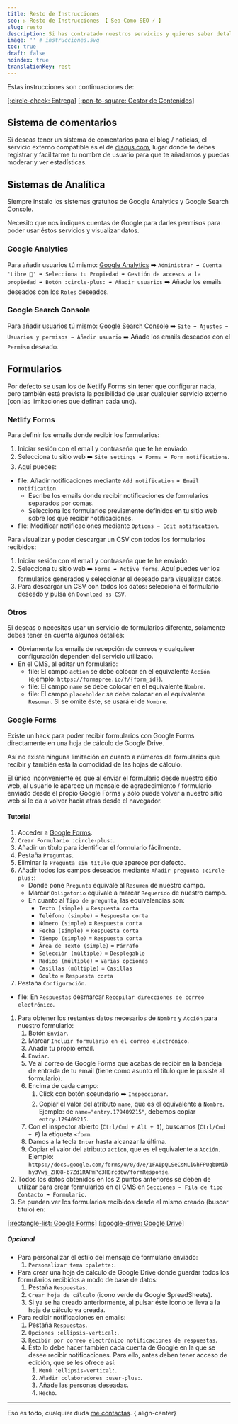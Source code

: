 ```yaml
---
title: Resto de Instrucciones
seo: ▷ Resto de Instrucciones 【 Sea Como SEO ⚡️ 】
slug: resto
description: Si has contratado nuestros servicios y quieres saber detalles más profundos, te interesa ésta página 😉
image: '' # instrucciones.svg
toc: true
draft: false
noindex: true
translationKey: rest
---
```


Estas instrucciones son continuaciones de:

[[:circle-check: Entrega]](/entrega/)
[[:pen-to-square: Gestor de Contenidos]](/cms/)


## Sistema de comentarios

Si deseas tener un sistema de comentarios para el blog / noticias, el servicio externo compatible es el de [disqus.com](https://disqus.com/), lugar donde te debes registrar y facilitarme tu nombre de usuario para que te añadamos y puedas moderar y ver estadísticas.


## Sistemas de Analítica

Siempre instalo los sistemas gratuitos de Google Analytics y Google Search Console.

Necesito que nos indiques cuentas de Google para darles permisos para poder usar éstos servicios y visualizar datos.


### Google Analytics

Para añadir usuarios tú mismo: [Google Analytics](https://analytics.google.com/) ➡️ `Administrar ➡️ Cuenta 'Libre 🗽' ➡️ Selecciona tu Propiedad ➡️ Gestión de accesos a la propiedad ➡️ Botón :circle-plus: ➡️ Añadir usuarios` ➡️ Añade los emails deseados con los `Roles` deseados.


### Google Search Console

Para añadir usuarios tú mismo: [Google Search Console](https://search.google.com/search-console) ➡️ `Site ➡️ Ajustes ➡️ Usuarios y permisos ➡️ Añadir usuario` ➡️ Añade los emails deseados con el `Permiso` deseado.


## Formularios

Por defecto se usan los de Netlify Forms sin tener que configurar nada, pero también está prevista la posibilidad de usar cualquier servicio externo (con las limitaciones que definan cada uno).


### Netlify Forms

Para definir los emails donde recibir los formularios:

1. Iniciar sesión con el email y contraseña que te he enviado.
2. Selecciona tu sitio web ➡️ `Site settings ➡️ Forms ➡️ Form notifications`.
3. Aquí puedes:
  - file: Añadir notificaciones mediante `Add notification ➡️ Email notification`.
    - Escribe los emails donde recibir notificaciones de formularios separados por comas.
    - Selecciona los formularios previamente definidos en tu sitio web sobre los que recibir notificaciones.
  - file: Modificar notificaciones mediante `Options ➡️ Edit notification`.

Para visualizar y poder descargar un CSV con todos los formularios recibidos:

1. Iniciar sesión con el email y contraseña que te he enviado.
2. Selecciona tu sitio web ➡️ `Forms ➡️ Active forms`. Aquí puedes ver los formularios generados y seleccionar el deseado para visualizar datos.
3. Para descargar un CSV con todos los datos: selecciona el formulario deseado y pulsa en `Download as CSV`.


### Otros

Si deseas o necesitas usar un servicio de formularios diferente, solamente debes tener en cuenta algunos detalles:

- Obviamente los emails de recepción de correos y cualquieer configuración dependen del servicio utilizado.
- En el CMS, al editar un formulario:
  - file: El campo `action` se debe colocar en el equivalente `Acción` (ejemplo: `https://formspree.io/f/{form_id}`).
  - file: El campo `name` se debe colocar en el equivalente `Nombre`.
  - file: El campo `placeholder` se debe colocar en el equivalente `Resumen`. Si se omite éste, se usará el de `Nombre`.


### Google Forms

Existe un hack para poder recibir formularios con Google Forms directamente en una hoja de cálculo de Google Drive.

Así no existe ninguna limitación en cuanto a números de formularios que recibir y también está la comodidad de las hojas de cálculo.

El único inconveniente es que al enviar el formulario desde nuestro sitio web, al usuario le aparece un mensaje de agradecimiento / formulario enviado desde el propio Google Forms y sólo puede volver a nuestro sitio web si le da a volver hacia atrás desde el navegador.

#### Tutorial

1. Acceder a [Google Forms](https://docs.google.com/forms/).
1. `Crear Formulario :circle-plus:`.
1. Añadir un título para identificar el formulario fácilmente.
1. Pestaña `Preguntas`.
1. Eliminar la `Pregunta sin título` que aparece por defecto.
1. Añadir todos los campos deseados mediante `Añadir pregunta :circle-plus:`:
    - Donde pone `Pregunta` equivale al `Resumen` de nuestro campo.
    - Marcar `Obligatorio` equivale a marcar `Requerido` de nuestro campo.
    - En cuanto al `Tipo de pregunta`, las equivalencias son:
      - `Texto (simple)` = `Respuesta corta`
      - `Teléfono (simple)` = `Respuesta corta`
      - `Número (simple)` = `Respuesta corta`
      - `Fecha (simple)` = `Respuesta corta`
      - `Tiempo (simple)` = `Respuesta corta`
      - `Área de Texto (simple)` = `Párrafo`
      - `Selección (múltiple)` = `Desplegable`
      - `Radios (múltiple)` = `Varias opciones`
      - `Casillas (múltiple)` = `Casillas`
      - `Oculto` = `Respuesta corta`
1. Pestaña `Configuración`.
  - file: En `Respuestas` desmarcar `Recopilar direcciones de correo electrónico`.
1. Para obtener los restantes datos necesarios de `Nombre` y `Acción` para nuestro formulario:
    1. Botón `Enviar`.
    1. Marcar `Incluir formulario en el correo electrónico`.
    1. Añadir tu propio email.
    1. `Enviar`.
    1. Ve al correo de Google Forms que acabas de recibir en la bandeja de entrada de tu email (tiene como asunto el título que le pusiste al formulario).
    1. Encima de cada campo:
        1. Click con botón sceundario ➡️ `Inspeccionar`.
        1. Copiar el valor del atributo `name`, que es el equivalente a `Nombre`. Ejemplo: de `name="entry.179409215"`, debemos copiar `entry.179409215`.
    1. Con el inspector abierto (`Ctrl/Cmd + Alt + I`), buscamos (`Ctrl/Cmd + F`) la etiqueta `<form`.
    1. Damos a la tecla `Enter` hasta alcanzar la última.
    1. Copiar el valor del atributo `action`, que es el equivalente a `Acción`. Ejemplo: `https://docs.google.com/forms/u/0/d/e/1FAIpQLSeCsNLiGhFPUqbDMibhy3Vwj_ZH08-b7Zd1RAPmPc3H8rcd6w/formResponse`.
1. Todos los datos obtenidos en los 2 puntos anteriores se deben de utilizar para crear formularios en el CMS en `Secciones ➡️ Fila de tipo Contacto ➡️ Formulario`.
1. Se pueden ver los formularios recibidos desde el mismo creado (buscar título) en:

[[:rectangle-list: Google Forms]](https://docs.google.com/forms/)
[[:google-drive: Google Drive]](https://drive.google.com/)

##### Opcional

- Para personalizar el estilo del mensaje de formulario enviado:
  1. `Personalizar tema :palette:`.
- Para crear una hoja de cálculo de Google Drive donde guardar todos los formularios recibidos a modo de base de datos:
  1. Pestaña `Respuestas`.
  1. `Crear hoja de cálculo` (icono verde de Google SpreadSheets).
  1. Si ya se ha creado anteriormente, al pulsar éste icono te lleva a la hoja de cálculo ya creada.
- Para recibir notificaciones en emails:
  1. Pestaña `Respuestas`.
  1. `Opciones :ellipsis-vertical:`.
  1. `Recibir por correo electrónico notificaciones de respuestas`.
  1. Ésto lo debe hacer también cada cuenta de Google en la que se desee recibir notificaciones. Para ello, antes deben tener acceso de edición, que se les ofrece así:
      1. `Menú :ellipsis-vertical:`.
      1. `Añadir colaboradores :user-plus:`.
      1. Añade las personas deseadas.
      1. `Hecho`.

---

Eso es todo, cualquier duda [me contactas](/#contacto).
{.align-center}
